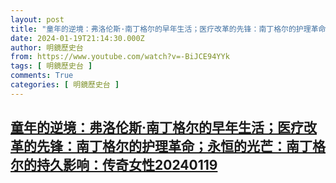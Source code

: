 ```yaml
---
layout: post
title: "童年的逆境：弗洛伦斯·南丁格尔的早年生活；医疗改革的先锋：南丁格尔的护理革命；永恒的光芒：南丁格尔的持久影响：传奇女性20240119"
date: 2024-01-19T21:14:30.000Z
author: 明鏡歷史台
from: https://www.youtube.com/watch?v=-BiJCE94YYk
tags: [ 明鏡歷史台 ]
comments: True
categories: [ 明鏡歷史台 ]
---
```

<!--1705698870000-->
[童年的逆境：弗洛伦斯·南丁格尔的早年生活；医疗改革的先锋：南丁格尔的护理革命；永恒的光芒：南丁格尔的持久影响：传奇女性20240119](https://www.youtube.com/watch?v=-BiJCE94YYk)
------

<div>

</div>
